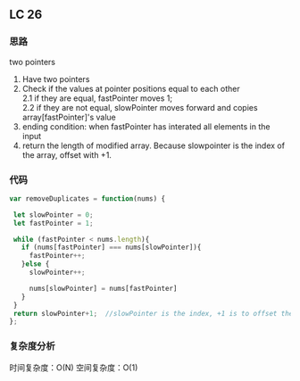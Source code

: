 ## LC 26

### 思路

two pointers

1. Have two pointers
2. Check if the values at pointer positions equal to each other  
   2.1 if they are equal, fastPointer moves 1;  
   2.2 if they are not equal, slowPointer moves forward and copies array[fastPointer]'s value
3. ending condition: when fastPointer has interated all elements in the input
4. return the length of modified array. Because slowpointer is the index of the array, offset with +1.

### 代码

```JavaScript
var removeDuplicates = function(nums) {

 let slowPointer = 0;
 let fastPointer = 1;

 while (fastPointer < nums.length){
   if (nums[fastPointer] === nums[slowPointer]){
     fastPointer++;
   }else {
     slowPointer++;

     nums[slowPointer] = nums[fastPointer]
   }
 }
 return slowPointer+1;  //slowPointer is the index, +1 is to offset the index to length.
};

```

### 复杂度分析

时间复杂度：O(N)
空间复杂度：O(1)
